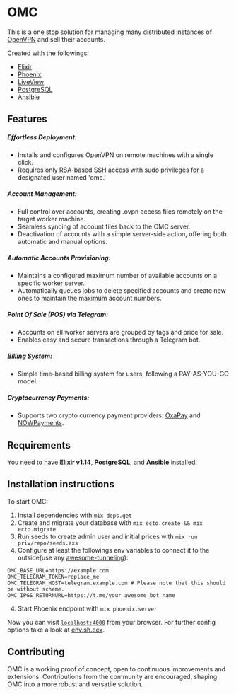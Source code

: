 # OMC

This is a one stop solution for managing many distributed instances of [OpenVPN](https://openvpn.net/) and sell their accounts.

Created with the followings:
- [Elixir](https://elixir-lang.org) 
- [Phoenix](https://www.phoenixframework.org) 
- [LiveView](https://hexdocs.pm/phoenix_live_view/Phoenix.LiveView.html)
- [PostgreSQL](https://www.postgresql.org)
- [Ansible](https://www.ansible.com/)

## Features
##### Effortless Deployment:
- Installs and configures OpenVPN on remote machines with a single click.
- Requires only RSA-based SSH access with sudo privileges for a designated user named 'omc.'

##### Account Management:
- Full control over accounts, creating .ovpn access files remotely on the target worker machine.
- Seamless syncing of account files back to the OMC server.
- Deactivation of accounts with a simple server-side action, offering both automatic and manual options.

##### Automatic Accounts Provisioning:
- Maintains a configured maximum number of available accounts on a specific worker server.
- Automatically queues jobs to delete specified accounts and create new ones to maintain the maximum account numbers.

##### Point Of Sale (POS) via Telegram:
- Accounts on all worker servers are grouped by tags and price for sale.
- Enables easy and secure transactions through a Telegram bot.

##### Billing System:
- Simple time-based billing system for users, following a PAY-AS-YOU-GO model.

##### Cryptocurrency Payments:
- Supports two crypto currency payment providers: [OxaPay](https://oxapay.com) and [NOWPayments](https://nowpayments.io).

## Requirements
You need to have **Elixir v1.14**, **PostgreSQL**, and **Ansible** installed.

## Installation instructions
To start OMC:

  1. Install dependencies with `mix deps.get`
  2. Create and migrate your database with `mix ecto.create && mix ecto.migrate`
  3. Run seeds to create admin user and initial prices with `mix run priv/repo/seeds.exs`
  4. Configure at least the followings env variables to connect it to the outside(use any [awesome-tunneling](https://github.com/anderspitman/awesome-tunneling)):
  ```
  OMC_BASE_URL=https://example.com
  OMC_TELEGRAM_TOKEN=replace_me
  OMC_TELEGRAM_HOST=telegram.example.com # Please note thet this should be without scheme.
  OMC_IPGS_RETURNURL=https://t.me/your_awesome_bot_name
  ```

  4. Start Phoenix endpoint with `mix phoenix.server`

Now you can visit [`localhost:4000`](http://localhost:4000) from your browser.
For further config options take a look at [env.sh.eex](https://github.com/snofang/omc/blob/main/rel/env.sh.eex).

## Contributing
OMC is a working proof of concept, open to continuous improvements and extensions. Contributions from the community are encouraged, shaping OMC into a more robust and versatile solution.

